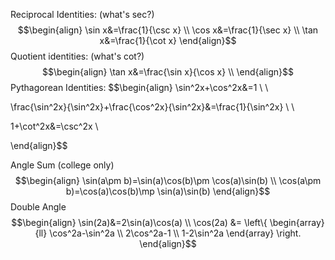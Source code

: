 Reciprocal Identities: (what's sec?)
$$\begin{align}
\sin x&=\frac{1}{\csc x} \\
\cos x&=\frac{1}{\sec x} \\
\tan x&=\frac{1}{\cot x}
\end{align}$$
Quotient identities: (what's cot?)
$$\begin{align}
\tan x&=\frac{\sin x}{\cos x} \\
\end{align}$$
Pythagorean Identities:
$$\begin{align}
\sin^2x+\cos^2x&=1 \\ \\

\frac{\sin^2x}{\sin^2x}+\frac{\cos^2x}{\sin^2x}&=\frac{1}{\sin^2x} \\ \\

1+\cot^2x&=\csc^2x \\

\end{align}$$

Angle Sum (college only)
$$\begin{align}
\sin(a\pm b)=\sin(a)\cos(b)\pm \cos(a)\sin(b) \\
\cos(a\pm b)=\cos(a)\cos(b)\mp \sin(a)\sin(b)
\end{align}$$
Double Angle
$$\begin{align}
\sin(2a)&=2\sin(a)\cos(a) \\
\cos(2a) &=
\left\{
	\begin{array}{ll}
		\cos^2a-\sin^2a \\
		2\cos^2a-1 \\
		1-2\sin^2a
	\end{array}
\right.
\end{align}$$
